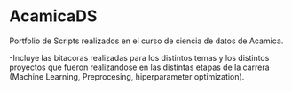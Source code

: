 # AcamicaDS
Portfolio de Scripts realizados en el curso de ciencia de datos de Acamica.



   -Incluye las bitacoras realizadas para los distintos temas y los distintos proyectos que fueron realizandose en las distintas etapas de la carrera (Machine Learning, Preprocesing, hiperparameter optimization).

